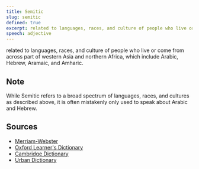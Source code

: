 ```yaml
---
title: Semitic
slug: semitic
defined: true
excerpt: related to languages, races, and culture of people who live or come from across part of western Asia and northern Africa, which include Arabic, Hebrew, Aramaic, and Amharic.
speech: adjective
---
```


related to languages, races, and culture of people who live or come from across part of western Asia and northern Africa, which include Arabic, Hebrew, Aramaic, and Amharic.
## Note
While Semitic refers to a broad spectrum of languages, races, and cultures as described above, it is often mistakenly only used to speak about Arabic and Hebrew.

## Sources

* [Merriam-Webster](https://www.merriam-webster.com/dictionary/Semitic)
* [Oxford Learner's Dictionary](https://www.oxfordlearnersdictionaries.com/definition/english/semitic)
* [Cambridge Dictionary](https://dictionary.cambridge.org/dictionary/english/semitic)
* [Urban Dictionary](https://www.urbandictionary.com/define.php?term=Semitic)
